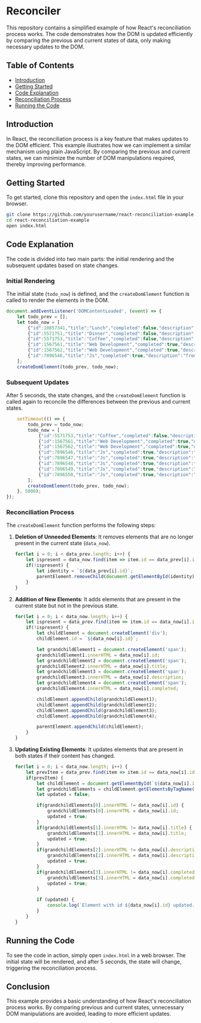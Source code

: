 # Reconciler

This repository contains a simplified example of how React's reconciliation process works. The code demonstrates how the DOM is updated efficiently by comparing the previous and current states of data, only making necessary updates to the DOM.

## Table of Contents
- [Introduction](#introduction)
- [Getting Started](#getting-started)
- [Code Explanation](#code-explanation)
- [Reconciliation Process](#reconciliation-process)
- [Running the Code](#running-the-code)

## Introduction

In React, the reconciliation process is a key feature that makes updates to the DOM efficient. This example illustrates how we can implement a similar mechanism using plain JavaScript. By comparing the previous and current states, we can minimize the number of DOM manipulations required, thereby improving performance.

## Getting Started

To get started, clone this repository and open the `index.html` file in your browser.

```sh
git clone https://github.com/yourusername/react-reconciliation-example.git
cd react-reconciliation-example
open index.html
```

## Code Explanation

The code is divided into two main parts: the initial rendering and the subsequent updates based on state changes.

### Initial Rendering

The initial state (`todo_now`) is defined, and the `createDomElement` function is called to render the elements in the DOM.

```javascript
document.addEventListener('DOMContentLoaded', (event) => {
    let todo_prev = [];
    let todo_now = [
        {"id":10857341,"title":"Lunch","completed":false,"description":"From 12 - 1 pm"},
        {"id":5571751,"title":"Dinner","completed":false,"description":"From 8-10 pm"},
        {"id":5571753,"title":"Coffee","completed":false,"description":"9pm"},
        {"id":1567561,"title":"Web Development","completed":true,"description":"From 6-7 am"},
        {"id":1567562,"title":"Web Development","completed":true,"description":"From 6-7 am"},
        {"id":7896546,"title":"Js","completed":true,"description":"from 10-12 am"}
    ];
    createDomElement(todo_prev, todo_now);
```

### Subsequent Updates

After 5 seconds, the state changes, and the `createDomElement` function is called again to reconcile the differences between the previous and current states.

```javascript
    setTimeout(() => {
        todo_prev = todo_now;
        todo_now = [
            {"id":5571753,"title":"Coffee","completed":false,"description":"9pm"},
            {"id":1567561,"title":"Web Development","completed":true,"description":"From 6-7 am"},
            {"id":1567562,"title":"Web Development","completed":true,"description":"From 6-7 am"},
            {"id":7896546,"title":"Js","completed":true,"description":"from 10-12 am"},
            {"id":7896547,"title":"Js","completed":true,"description":"from 10-12 am"},
            {"id":7896548,"title":"Js","completed":true,"description":"from 10-12 am"},
            {"id":7896549,"title":"Js","completed":true,"description":"from 10-12 am"},
            {"id":7896550,"title":"Js","completed":true,"description":"from 10-12 am"}
        ];
        createDomElement(todo_prev, todo_now);
    }, 5000);
});
```

### Reconciliation Process

The `createDomElement` function performs the following steps:

1. **Deletion of Unneeded Elements**: It removes elements that are no longer present in the current state (`data_now`).

    ```javascript
    for(let i = 0; i < data_prev.length; i++) {
        let ispresent = data_now.find(item => item.id == data_prev[i].id);
        if(!ispresent) {
            let identity = `${data_prev[i].id}`;
            parentElement.removeChild(document.getElementById(identity));
        }
    }
    ```

2. **Addition of New Elements**: It adds elements that are present in the current state but not in the previous state.

    ```javascript
    for(let i = 0; i < data_now.length; i++) {
        let ispresent = data_prev.find(item => item.id == data_now[i].id);
        if(!ispresent) {
            let childElement = document.createElement('div');
            childElement.id = `${data_now[i].id}`;

            let grandchildElement1 = document.createElement('span');
            grandchildElement1.innerHTML = data_now[i].id;
            let grandchildElement2 = document.createElement('span');
            grandchildElement2.innerHTML = data_now[i].title;
            let grandchildElement3 = document.createElement('span');
            grandchildElement3.innerHTML = data_now[i].description;
            let grandchildElement4 = document.createElement('span');
            grandchildElement4.innerHTML = data_now[i].completed;

            childElement.appendChild(grandchildElement1);
            childElement.appendChild(grandchildElement2);
            childElement.appendChild(grandchildElement3);
            childElement.appendChild(grandchildElement4);

            parentElement.appendChild(childElement);
        }
    }
    ```

3. **Updating Existing Elements**: It updates elements that are present in both states if their content has changed.

    ```javascript
    for(let i = 0; i < data_now.length; i++) {
        let prevItem = data_prev.find(item => item.id == data_now[i].id);
        if(prevItem) {
            let childElement = document.getElementById(`${data_now[i].id}`);
            let grandchildElements = childElement.getElementsByTagName('span');
            let updated = false;

            if(grandchildElements[0].innerHTML != data_now[i].id) {
                grandchildElements[0].innerHTML = data_now[i].id;
                updated = true;
            }
            if(grandchildElements[1].innerHTML != data_now[i].title) {
                grandchildElements[1].innerHTML = data_now[i].title;
                updated = true;
            }
            if(grandchildElements[2].innerHTML != data_now[i].description) {
                grandchildElements[2].innerHTML = data_now[i].description;
                updated = true;
            }
            if(grandchildElements[3].innerHTML != data_now[i].completed) {
                grandchildElements[3].innerHTML = data_now[i].completed;
                updated = true;
            }

            if (updated) {
                console.log(`Element with id ${data_now[i].id} updated.`);
            }
        }
    }
    ```

## Running the Code

To see the code in action, simply open `index.html` in a web browser. The initial state will be rendered, and after 5 seconds, the state will change, triggering the reconciliation process.

## Conclusion

This example provides a basic understanding of how React's reconciliation process works. By comparing previous and current states, unnecessary DOM manipulations are avoided, leading to more efficient updates.
